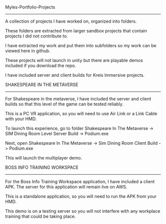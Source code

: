 Myles-Portfolio-Projects
___________________________

A collection of projects I have worked on, organized into folders.

These folders are extracted from larger sandbox projects that contain projects I did not contribute to.

I have extracted my work and put them into subfolders so my work can be viewed here in github.

These projects will not launch in unity but there are playable demos included if you download the repo.

I have included server and client builds for Kreis Immersive projects. 






SHAKESPEARE IN THE METAVERSE
_______________________________

For Shakespeare in the metaverse, I have included the server and client builds so that this level of the game can be tested reliably.

This is a PC VR application, so you will need to use Air Link or a Link Cable with your HMD.

To launch this experience, go to folder Shakespeare In The Metaverse -> SIM Dining Room Level Server Build -> Podium.exe

Next, open Shakespeare In The Metaverse -> Sim Dining Room Client Build -> Podium.exe 

This will launch the multiplayer demo.






BOSS INFO TRAINING WORKSPACE
________________________________

For the Boss Info Training Workspace application, I have included a client APK. The server for this application will remain live on AWS.

This is a standalone application, so you will need to run the APK from your HMD.

This demo is on a testing server so you will not interfere with any workplace training that could be taking place. 
